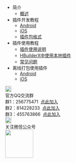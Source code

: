 * 简介
	* [概述](/NativePlugin/README.md)
* 插件开发教程
	* [Android](/NativePlugin/course/android.md) 
	* [iOS](/NativePlugin/course/ios.md) 
	* [插件包格式](/NativePlugin/course/package.md) 
* 插件使用教程
	* [插件使用说明](/NativePlugin/use/use.md)
	* [HBuilderX中使用本地插件](/NativePlugin/use/use_local_plugin.md)
	* [常见问题](/NativePlugin/use/faq.md)
* 离线打包使用插件
	* [Android](/NativePlugin/offline_package/android.md) 
	* [iOS](/NativePlugin/offline_package/ios.md) 
<div class="contact-box">
	<div class="contact-item">
	  <img src="//img-cdn-qiniu.dcloud.net.cn/uniapp/doc/qq@2x.png" width="20" height="20"/>
	  <div class="contact-smg">
	     <div>官方QQ交流群</div>
	  <div>群1：256775471 &nbsp;<a target="_blank" href="//shang.qq.com/wpa/qunwpa?idkey=e9a0a98c947bf555cf61cae9c63263561b7424924e0dbb9acb6e8c7c02a8054e">点此加入</a></div>
	  <div>群2：814228233 &nbsp;<a target="_blank" href="//shang.qq.com/wpa/qunwpa?idkey=84e520e837b7343e9c3eaf2dc1f298efd88d8275a523a63be391ac11eefa6a77">点此加入</a></div>
	  <div>群3：455763866 &nbsp;<a target="_blank" href="//shang.qq.com/wpa/qunwpa?idkey=415e1f1f37db61d842027054917b5b4110b26908463e0689334ec9afacabf01c">点此加入</a></div>
	  </div>
	</div>
  <div class="contact-item">
  	<img src="//img-cdn-qiniu.dcloud.net.cn/uniapp/doc/weixin@2x.png" width="20" height="20"/>
  	<div class="contact-smg">
  		<div>关注微信公众号</div>
  		<img src="https://img-cdn-qiniu.dcloud.net.cn/uniapp/doc/weixin.jpg" width="90" height="90"/>
  	</div>
  </div>
</div>